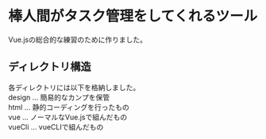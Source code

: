 # 棒人間がタスク管理をしてくれるツール
Vue.jsの総合的な練習のために作りました。

## ディレクトリ構造
各ディレクトリには以下を格納しました。<br>
design … 簡易的なカンプを保管<br>
html … 静的コーディングを行ったもの<br>
vue … ノーマルなVue.jsで組んだもの<br>
vueCli … vueCLIで組んだもの